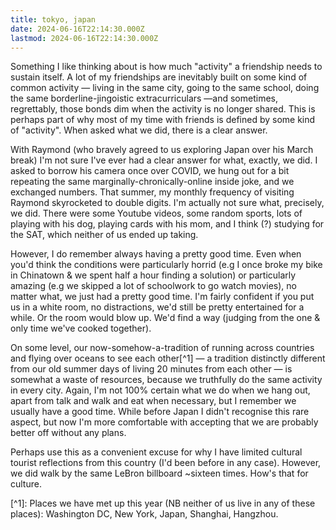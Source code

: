 ```yaml
---
title: tokyo, japan
date: 2024-06-16T22:14:30.000Z
lastmod: 2024-06-16T22:14:30.000Z
---
```

Something I like thinking about is how much "activity" a friendship needs to sustain itself. A lot of my friendships are inevitably built on some kind of common activity — living in the same city, going to the same school, doing the same borderline-jingoistic extracurriculars —and sometimes, regrettably, those bonds dim when the activity is no longer shared. This is perhaps part of why most of my time with friends is defined by some kind of "activity". When asked what we did, there is a clear answer.

With Raymond (who bravely agreed to us exploring Japan over his March break) I'm not sure I've ever had a clear answer for what, exactly, we did. I asked to borrow his camera once over COVID, we hung out for a bit repeating the same marginally-chronically-online inside joke, and we exchanged numbers. That summer, my monthly frequency of visiting Raymond skyrocketed to double digits. I'm actually not sure what, precisely, we did. There were some Youtube videos, some random sports, lots of playing with his dog, playing cards with his mom, and I think (?) studying for the SAT, which neither of us ended up taking.

However, I do remember always having a pretty good time. Even when you'd think the conditions were particularly horrid (e.g I once broke my bike in Chinatown & we spent half a hour finding a solution) or particularly amazing (e.g we skipped a lot of schoolwork to go watch movies), no matter what, we just had a pretty good time. I'm fairly confident if you put us in a white room, no distractions, we'd still be pretty entertained for a while. Or the room would blow up. We'd find a way (judging from the one & only time we've cooked together).

On some level, our now-somehow-a-tradition of running across countries and flying over oceans to see each other\[^1] — a tradition distinctly different from our old summer days of living 20 minutes from each other — is somewhat a waste of resources, because we truthfully do the same activity in every city. Again, I'm not 100% certain what we do when we hang out, apart from talk and walk and eat when necessary, but I remember we usually have a good time. While before Japan I didn't recognise this rare aspect, but now I'm more comfortable with accepting that we are probably better off without any plans.

Perhaps use this as a convenient excuse for why I have limited cultural tourist reflections from this country (I'd been before in any case). However, we did walk by the same LeBron billboard ~sixteen times. How's that for culture.

\[^1]: Places we have met up this year (NB neither of us live in any of these places): Washington DC, New York, Japan, Shanghai, Hangzhou.
